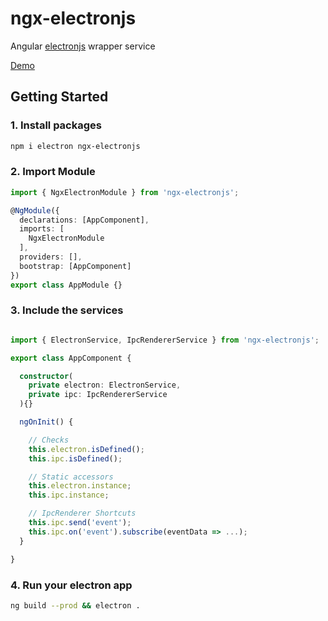 # ngx-electronjs

Angular [electronjs](https://www.electronjs.org/) wrapper service 

[Demo](https://d3v0ps.github.io/ngx-electron)

## Getting Started

### 1. Install packages
```sh
npm i electron ngx-electronjs
```

### 2. Import Module
```typescript
import { NgxElectronModule } from 'ngx-electronjs';

@NgModule({
  declarations: [AppComponent],
  imports: [
    NgxElectronModule
  ],
  providers: [],
  bootstrap: [AppComponent]
})
export class AppModule {}
```

### 3. Include the services

```ts

import { ElectronService, IpcRendererService } from 'ngx-electronjs';

export class AppComponent {

  constructor(
    private electron: ElectronService,
    private ipc: IpcRendererService
  ){}

  ngOnInit() {

    // Checks
    this.electron.isDefined();
    this.ipc.isDefined();

    // Static accessors
    this.electron.instance;
    this.ipc.instance;

    // IpcRenderer Shortcuts
    this.ipc.send('event');
    this.ipc.on('event').subscribe(eventData => ...);
  }

}

```

### 4. Run your electron app

```sh
ng build --prod && electron .
```
